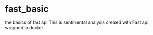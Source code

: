 # fast_basic
the basics of fast api
This is sentimental analysis created with 
Fast api wrapped in docker 
